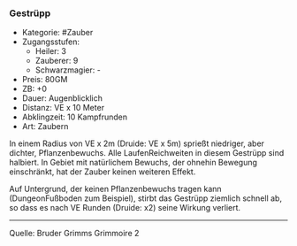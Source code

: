 ### Gestrüpp

- Kategorie: #Zauber
- Zugangsstufen:
  - Heiler: 3
  - Zauberer: 9
  - Schwarzmagier: -
- Preis: 80GM
- ZB: +0
- Dauer: Augenblicklich
- Distanz: VE x 10 Meter
- Abklingzeit: 10 Kampfrunden
- Art: Zaubern

In einem Radius von VE x 2m (Druide: VE x 5m) sprießt niedriger, aber dichter, Pflanzenbewuchs. Alle LaufenReichweiten in diesem Gestrüpp sind halbiert. In Gebiet mit natürlichem Bewuchs, der ohnehin Bewegung einschränkt, hat der Zauber keinen weiteren Effekt.

Auf Untergrund, der keinen Pflanzenbewuchs tragen kann (DungeonFußboden zum Beispiel), stirbt das Gestrüpp ziemlich schnell ab, so dass es nach VE Runden (Druide: x2) seine Wirkung verliert.

---

Quelle: Bruder Grimms Grimmoire 2
